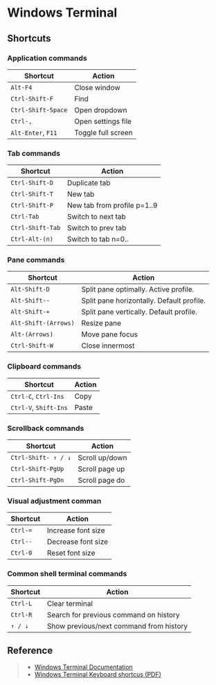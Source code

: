 # Windows Terminal

## Shortcuts

### Application commands

| Shortcut           | Action             |
| ------------------ | ------------------ |
| `Alt-F4`           | Close window       |
| `Ctrl-Shift-F`     | Find               |
| `Ctrl-Shift-Space` | Open dropdown      |
| `Ctrl-,`           | Open settings file |
| `Alt-Enter`, `F11` | Toggle full screen |

### Tab commands

| Shortcut         | Action                      |
| ---------------- | --------------------------- |
| `Ctrl-Shift-D`   | Duplicate tab               |
| `Ctrl-Shift-T`   | New tab                     |
| `Ctrl-Shift-P`   | New tab from profile p=1..9 |
| `Ctrl-Tab`       | Switch to next tab          |
| `Ctrl-Shift-Tab` | Switch to prev tab          |
| `Ctrl-Alt-(n)`   | Switch to tab n=0..         |

### Pane commands

| Shortcut             | Action                                    |
| -------------------- | ----------------------------------------- |
| `Alt-Shift-D`        | Split pane optimally. Active profile.     |
| `Alt-Shift--`        | Split pane horizontally. Default profile. |
| `Alt-Shift-+`        | Split pane vertically. Default profile.   |
| `Alt-Shift-(Arrows)` | Resize pane                               |
| `Alt-(Arrows)`       | Move pane focus                           |
| `Ctrl-Shift-W`       | Close innermost                           |

### Clipboard commands

| Shortcut              | Action |
| --------------------- | ------ |
| `Ctrl-C`, `Ctrl-Ins`  | Copy   |
| `Ctrl-V`, `Shift-Ins` | Paste  |

### Scrollback commands

| Shortcut            | Action         |
| ------------------- | -------------- |
| `Ctrl-Shift- ↑ / ↓` | Scroll up/down |
| `Ctrl-Shift-PgUp`   | Scroll page up |
| `Ctrl-Shift-PgDn`   | Scroll page do |

### Visual adjustment comman

| Shortcut | Action             |
| -------- | ------------------ |
| `Ctrl-=` | Increase font size |
| `Ctrl--` | Decrease font size |
| `Ctrl-0` | Reset font size    |

### Common shell terminal commands

| Shortcut | Action                                  |
| -------- | --------------------------------------- |
| `Ctrl-L` | Clear terminal                          |
| `Ctrl-R` | Search for previous command on history  |
| `↑ / ↓`  | Show previous/next command from history |

## Reference

> - [Windows Terminal Documentation](https://docs.microsoft.com/en-us/windows/terminal/)
> - [Windows Terminal Keyboard shortcus (PDF)](https://cheatography.com/martinthogersen/cheat-sheets/windows-terminal/pdf_bw/)
